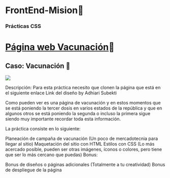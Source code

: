 # FrontEnd-Mision🚀

### Prácticas CSS

# [Página web Vacunación](https://websitevaccination.netlify.app/)💉

## **Caso: Vacunación** 💉

![](images/vacunacion.png)

Descripción:
Para esta práctica necesito que clonen la página que está en el siguiente enlace Link del diseño by Adhiari Subekti

Como pueden ver es una página de vacunación y en estos momentos que se está poniendo la tercer dosis en varios estados de la república y que en algunos otros se está poniendo la segunda o incluso la primera sigue siendo muy importante recordar toda esta información.

La práctica consiste en lo siguiente:

Planeación de campaña de vacunación (Un poco de mercadotecnia para llegar al sitio)
Maquetación del sitio con HTML
Estilos con CSS (Lo más acercado posible, pueden ser otras imágenes, íconos o colores, pero tiene que ser lo más cercano que puedas)
Bonus:

Bonus de diseños o páginas adicionales (Totalmente a tu creatividad)
Bonus de despliegue de la página
